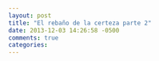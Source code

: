 ```yaml
---
layout: post
title: "El rebaño de la certeza parte 2"
date: 2013-12-03 14:26:58 -0500
comments: true
categories: 
---
```

